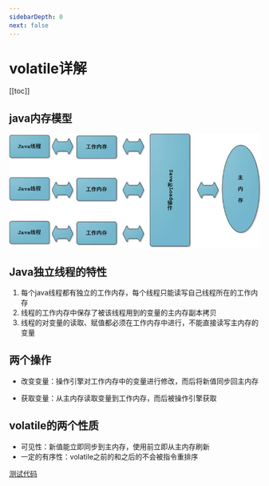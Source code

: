 ```yaml
---
sidebarDepth: 0
next: false
---
```

# volatile详解

[[toc]]
## java内存模型

![img](./pic/JMM.jpg)

## Java独立线程的特性

1. 每个java线程都有独立的工作内存，每个线程只能读写自己线程所在的工作内存
2. 线程的工作内存中保存了被该线程用到的变量的主内存副本拷贝
3. 线程的对变量的读取、赋值都必须在工作内存中进行，不能直接读写主内存的变量

## 两个操作

- 改变变量：操作引擎对工作内存中的变量进行修改，而后将新值同步回主内存

- 获取变量：从主内存读取变量到工作内存，而后被操作引擎获取

## volatile的两个性质

- 可见性：新值能立即同步到主内存，使用前立即从主内存刷新
- 一定的有序性：volatile之前的和之后的不会被指令重排序



[测试代码](https://github.com/VAS-QZ/Learning/tree/master/NIO)

